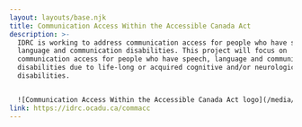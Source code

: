 ```yaml
---
layout: layouts/base.njk
title: Communication Access Within the Accessible Canada Act
description: >-
  IDRC is working to address communication access for people who have speech,
  language and communication disabilities. This project will focus on
  communication access for people who have speech, language and communication
  disabilities due to life-long or acquired cognitive and/or neurological
  disabilities.


  ![Communication Access Within the Accessible Canada Act logo](/media/commacc1.png)
link: https://idrc.ocadu.ca/commacc
---
```

